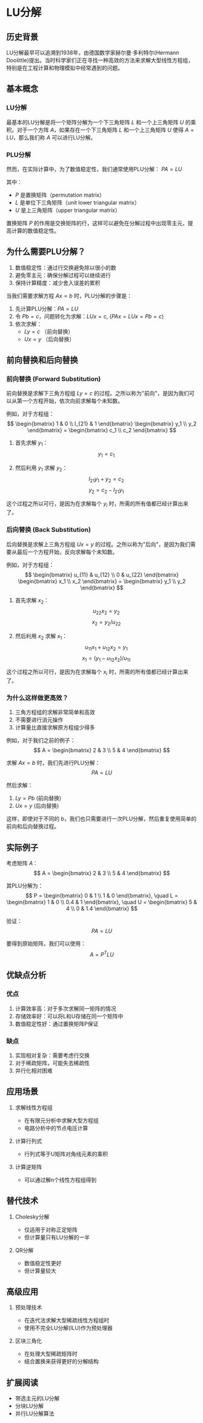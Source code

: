 # LU分解

## 历史背景
LU分解最早可以追溯到1938年，由德国数学家赫尔曼·多利特尔(Hermann Doolittle)提出。当时科学家们正在寻找一种高效的方法来求解大型线性方程组，特别是在工程计算和物理模拟中经常遇到的问题。

## 基本概念
### LU分解
最基本的LU分解是将一个矩阵分解为一个下三角矩阵 $L$ 和一个上三角矩阵 $U$ 的乘积。对于一个方阵 $A$，如果存在一个下三角矩阵 $L$ 和一个上三角矩阵 $U$ 使得 $A = LU$，那么我们称 $A$ 可以进行LU分解。

### PLU分解
然而，在实际计算中，为了数值稳定性，我们通常使用PLU分解：
$PA = LU$

其中：
- $P$ 是置换矩阵（permutation matrix）
- $L$ 是单位下三角矩阵（unit lower triangular matrix）
- $U$ 是上三角矩阵（upper triangular matrix）

置换矩阵 $P$ 的作用是交换矩阵的行，这样可以避免在分解过程中出现零主元，提高计算的数值稳定性。

## 为什么需要PLU分解？
1. 数值稳定性：通过行交换避免除以很小的数
2. 避免零主元：确保分解过程可以继续进行
3. 保持计算精度：减少舍入误差的累积

当我们需要求解方程 $Ax = b$ 时，PLU分解的步骤是：
1. 先计算PLU分解：$PA = LU$
2. 令 $Pb = c$，问题转化为求解：$LUx = c$,  ($PAx=LUx=Pb=c$)
3. 依次求解：
   - $Ly = c$ （前向替换）
   - $Ux = y$ （后向替换）

## 前向替换和后向替换

### 前向替换 (Forward Substitution)
前向替换是求解下三角方程组 $Ly = c$ 的过程。之所以称为"前向"，是因为我们可以从第一个方程开始，依次向前求解每个未知数。

例如，对于方程组：
$$ \begin{bmatrix} 1 & 0 \\ l_{21} & 1 \end{bmatrix} \begin{bmatrix} y_1 \\ y_2 \end{bmatrix} = \begin{bmatrix} c_1 \\ c_2 \end{bmatrix} $$

1. 首先求解 $y_1$：
   $$ y_1 = c_1 $$
   
2. 然后利用 $y_1$ 求解 $y_2$：
   $$ l_{21}y_1 + y_2 = c_2 $$
   $$ y_2 = c_2 - l_{21}y_1 $$

这个过程之所以可行，是因为在求解每个 $y_i$ 时，所需的所有值都已经计算出来了。

### 后向替换 (Back Substitution)
后向替换是求解上三角方程组 $Ux = y$ 的过程。之所以称为"后向"，是因为我们需要从最后一个方程开始，反向求解每个未知数。

例如，对于方程组：
$$ \begin{bmatrix} u_{11} & u_{12} \\ 0 & u_{22} \end{bmatrix} \begin{bmatrix} x_1 \\ x_2 \end{bmatrix} = \begin{bmatrix} y_1 \\ y_2 \end{bmatrix} $$

1. 首先求解 $x_2$：
   $$ u_{22}x_2 = y_2 $$
   $$ x_2 = y_2/u_{22} $$
   
2. 然后利用 $x_2$ 求解 $x_1$：
   $$ u_{11}x_1 + u_{12}x_2 = y_1 $$
   $$ x_1 = (y_1 - u_{12}x_2)/u_{11} $$

这个过程之所以可行，是因为在求解每个 $x_i$ 时，所需的所有值都已经计算出来了。

### 为什么这样做更高效？
1. 三角方程组的求解非常简单和高效
2. 不需要进行消元操作
3. 计算量比直接求解原方程组少得多

例如，对于我们之前的例子：
$$ A = \begin{bmatrix} 2 & 3 \\ 5 & 4 \end{bmatrix} $$

求解 $Ax = b$ 时，我们先进行PLU分解：
$$ PA = LU $$

然后求解：
1. $Ly = Pb$ (前向替换)
2. $Ux = y$ (后向替换)

这样，即使对于不同的 $b$，我们也只需要进行一次PLU分解，然后重复使用简单的前向和后向替换过程。

## 实际例子
考虑矩阵 $A$：
$$ A = \begin{bmatrix} 2 & 3 \\ 5 & 4 \end{bmatrix} $$

其PLU分解为：
$$ P = \begin{bmatrix} 0 & 1 \\ 1 & 0 \end{bmatrix}, \quad 
   L = \begin{bmatrix} 1 & 0 \\ 0.4 & 1 \end{bmatrix}, \quad 
   U = \begin{bmatrix} 5 & 4 \\ 0 & 1.4 \end{bmatrix} $$

验证：
$$ PA = LU $$

要得到原始矩阵，我们可以使用：
$$ A = P^TLU $$

## 优缺点分析
### 优点
1. 计算效率高：对于多次求解同一矩阵的情况
2. 存储效率好：可以将L和U存储在同一个矩阵中
3. 数值稳定性好：通过置换矩阵P保证

### 缺点
1. 实现相对复杂：需要考虑行交换
2. 对于稀疏矩阵，可能失去稀疏性
3. 并行化相对困难

## 应用场景
1. 求解线性方程组
   - 在有限元分析中求解大型方程组
   - 电路分析中的节点电压计算
   
2. 计算行列式
   - 行列式等于U矩阵对角线元素的乘积
   
3. 计算逆矩阵
   - 可以通过解n个线性方程组得到

## 替代技术
1. Cholesky分解
   - 仅适用于对称正定矩阵
   - 但计算量只有LU分解的一半
   
2. QR分解
   - 数值稳定性更好
   - 但计算量较大

## 高级应用
1. 预处理技术
   - 在迭代法求解大型稀疏线性方程组时
   - 使用不完全LU分解(ILU)作为预处理器

2. 区块三角化
   - 在处理大型稀疏矩阵时
   - 结合置换来获得更好的分解结构

## 扩展阅读
- 带选主元的LU分解
- 分块LU分解
- 并行LU分解算法
